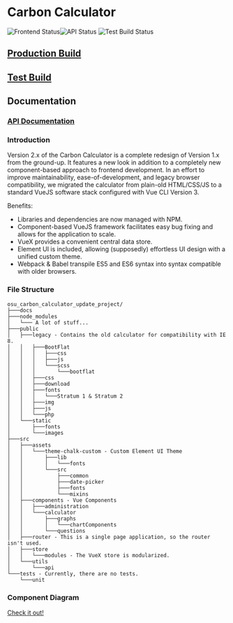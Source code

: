 # Carbon Calculator

![Frontend Status](https://github.com/OSU-Sustainability-Office/osu_carbon_calculator_update_project/actions/workflows/gh-deploy.yml/badge.svg)![API Status](https://github.com/OSU-Sustainability-Office/osu_carbon_calculator_update_project/actions/workflows/API-deploy.yml/badge.svg) ![Test Build Status](https://github.com/OSU-Sustainability-Office/osu_carbon_calculator_update_project/actions/workflows/test-build-s3.yml/badge.svg)

## [Production Build](https://myco2.sustainability.oregonstate.edu)

## [Test Build](http://carbon-calculator.s3-website-us-west-2.amazonaws.com)

## Documentation

### [API Documentation](https://osusustainability.gitbook.io/energy-dashboard/frontend-documentation#carbon-calculator)

### Introduction

Version 2.x of the Carbon Calculator is a complete redesign of Version 1.x from the ground-up. It features a new look in addition to a completely new component-based approach to frontend development. In an effort to improve maintainability, ease-of-development, and legacy browser compatibility, we migrated the calculator from plain-old HTML/CSS/JS to a standard VueJS software stack configured with Vue CLI Version 3.

Benefits:

- Libraries and dependencies are now managed with NPM.
- Component-based VueJS framework facilitates easy bug fixing and allows for the application to scale.
- VueX provides a convenient central data store.
- Element UI is included, allowing (supposedly) effortless UI design with a unified custom theme.
- Webpack & Babel transpile ES5 and ES6 syntax into syntax compatible with older browsers.

### File Structure

```
osu_carbon_calculator_update_project/
├───docs
├───node_modules
│   └─── A lot of stuff...
├───public
│   ├───legacy - Contains the old calculator for compatibility with IE 8.
│   │   ├───BootFlat
│   │   │   ├───css
│   │   │   ├───js
│   │   │   └───scss
│   │   │       └───bootflat
│   │   ├───css
│   │   ├───download
│   │   ├───fonts
│   │   │   └───Stratum 1 & Stratum 2
│   │   ├───img
│   │   ├───js
│   │   └───php
│   └───static
│       ├───fonts
│       └───images
├───src
│   ├───assets
│   │   └───theme-chalk-custom - Custom Element UI Theme
│   │       ├───lib
│   │       │   └───fonts
│   │       └───src
│   │           ├───common
│   │           ├───date-picker
│   │           ├───fonts
│   │           └───mixins
│   ├───components - Vue Components
│   │   ├───administration
│   │   └───calculator
│   │       ├───graphs
│   │       │   └───chartComponents
│   │       └───questions
│   ├───router - This is a single page application, so the router isn't used.
│   ├───store
│   │   └───modules - The VueX store is modularized.
│   └───utils
│       └───api
└───tests - Currently, there are no tests.
    └───unit
```

### Component Diagram

[Check it out!](docs/CarbonCalculatorDiagram.png)
